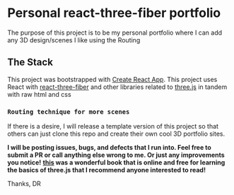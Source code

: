 # Personal react-three-fiber portfolio

The purpose of this project is to be my personal portfolio where I can add any 3D design/scenes I like using the Routing

## The Stack

This project was bootstrapped with [Create React App](https://github.com/facebook/create-react-app).
This project uses React with [react-three-fiber](https://github.com/pmndrs/react-three-fiber) and other libraries related to [three.js](https://threejs.org/) in tandem with raw html and css

### `Routing technique for more scenes`

If there is a desire, I will release a template version of this project so that others can just clone this repo and create their own cool 3D portfolio sites.

**I will be posting issues, bugs, and defects that I run into. Feel free to submit a PR or call anything else wrong to me. Or just any improvements you notice!**
**[this](https://discoverthreejs.com/) was a wonderful book that is online and free for learning the basics of three.js that I recommend anyone interested to read!**

Thanks,
DR
